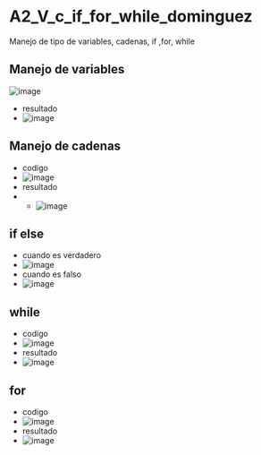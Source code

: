 # A2_V_c_if_for_while_dominguez
Manejo de tipo de variables, cadenas, if ,for, while
## Manejo de variables
![image](https://github.com/user-attachments/assets/4e0cea0c-3e91-4ceb-be51-ab04dbd9a3e9)
- resultado
- ![image](https://github.com/user-attachments/assets/f7eeb133-e8ed-4315-a013-319f9f2eb475)
## Manejo de cadenas 
- codigo
- ![image](https://github.com/user-attachments/assets/f41cf4af-ec57-4a63-98cf-9c80c91d5eab)
- resultado
- - ![image](https://github.com/user-attachments/assets/969b6c5d-25e3-45c5-90bd-34e45cfaa3fa)
## if else
- cuando es verdadero
- ![image](https://github.com/user-attachments/assets/3c813ef5-b108-4c9c-8e66-d2dcbdc1f767)
- cuando es falso
- ![image](https://github.com/user-attachments/assets/f9ebf307-5d44-4101-9ad2-b5f1cf0be640)

## while
- codigo
- ![image](https://github.com/user-attachments/assets/0f242bd6-86b6-4ee7-af47-4da03962e228)
- resultado
-  ![image](https://github.com/user-attachments/assets/e572ce50-34c7-4559-ac74-83a4f728d03e)
## for
- codigo
-  ![image](https://github.com/user-attachments/assets/d22fca79-b65b-45d1-8b3d-f1a40c68f7ed)
- resultado
- ![image](https://github.com/user-attachments/assets/0b71ec59-b1a5-435d-adfc-3863ea455e00)
